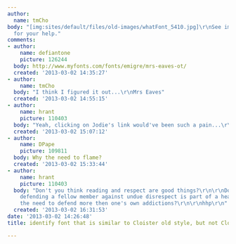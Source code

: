 ```yaml
---
author:
  name: tmCho
body: "[img:sites/default/files/old-images/whatFont_5410.jpg]\r\nSee image. Thanks
  for your help."
comments:
- author:
    name: defiantone
    picture: 126244
  body: http://www.myfonts.com/fonts/emigre/mrs-eaves-ot/
  created: '2013-03-02 14:35:27'
- author:
    name: tmCho
  body: "I think I figured it out...\r\nMrs Eaves"
  created: '2013-03-02 14:55:15'
- author:
    name: hrant
    picture: 110403
  body: "Yeah, clicking on Jodie's link would've been such a pain...\r\n\r\nhhp\r\n"
  created: '2013-03-02 15:07:12'
- author:
    name: DPape
    picture: 109811
  body: Why the need to flame?
  created: '2013-03-02 15:33:44'
- author:
    name: hrant
    picture: 110403
  body: "Don't you think reading and respect are good things?\r\n\r\nDon't you think
    defending a fellow member against undue disrespect is part of a healthy community?\r\n\r\nWhy
    the need to defend more then one's own addictions?\r\n\r\nhhp\r\n"
  created: '2013-03-02 16:31:53'
date: '2013-03-02 14:26:48'
title: identify font that is similar to Cloister old style, but not Cloister

---
```

